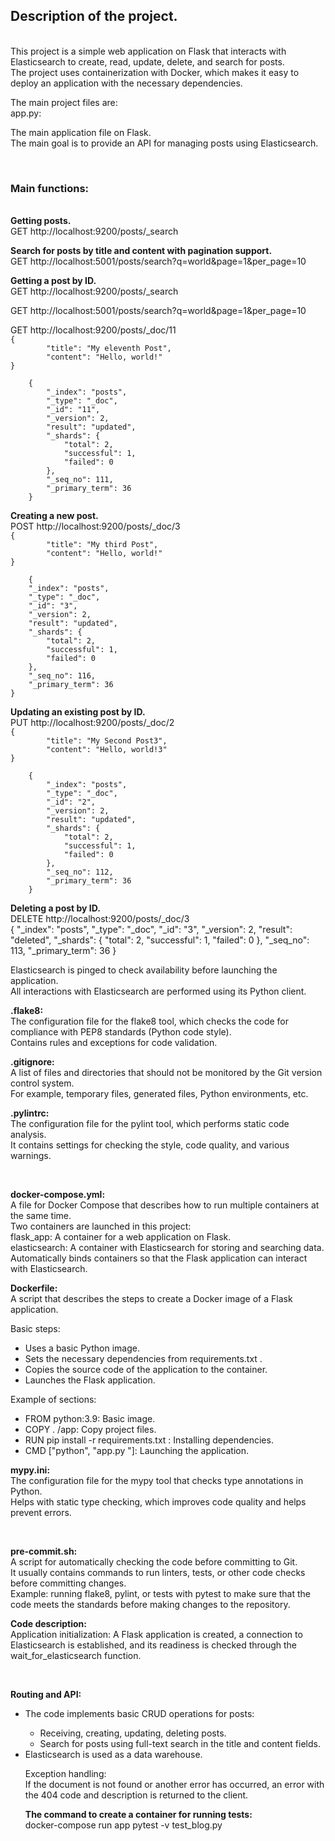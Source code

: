 <p><h2>Description of the project.</h2><br>
This project is a simple web application on Flask that interacts with Elasticsearch to create, read, update, delete, and search for posts.<br>
The project uses containerization with Docker, which makes it easy to deploy an application with the necessary dependencies.</p>

<p>The main project files are:<br>
app.py:</p>

<p>The main application file on Flask. <br>
The main goal is to provide an API for managing posts using Elasticsearch. <br></p>
<br>

<p><h3>Main functions:</h3> <br>
<strong>Getting posts.</strong> <br>
GET http://localhost:9200/posts/_search</p>

<p><strong>Search for posts by title and content with pagination support.</strong> <br>
GET http://localhost:5001/posts/search?q=world&page=1&per_page=10</p>

<p><strong>Getting a post by ID.</strong> <br>
GET http://localhost:9200/posts/_search</p>

<p>GET http://localhost:5001/posts/search?q=world&page=1&per_page=10</p>

</p>GET http://localhost:9200/posts/_doc/11 <br>
<code>{
        "title": "My eleventh Post",
        "content": "Hello, world!"
}</code>

        {
            "_index": "posts",
            "_type": "_doc",
            "_id": "11",
            "_version": 2,
            "result": "updated",
            "_shards": {
                "total": 2,
                "successful": 1,
                "failed": 0
            },
            "_seq_no": 111,
            "_primary_term": 36
        }
</p>
<p><strong>Creating a new post.</strong> <br>
POST http://localhost:9200/posts/_doc/3 <br>
<code>{
        "title": "My third Post",
        "content": "Hello, world!"
}</code>

        {
        "_index": "posts",
        "_type": "_doc",
        "_id": "3",
        "_version": 2,
        "result": "updated",
        "_shards": {
            "total": 2,
            "successful": 1,
            "failed": 0
        },
        "_seq_no": 116,
        "_primary_term": 36
    }
</p>
<p><strong>Updating an existing post by ID.</strong> <br>
PUT http://localhost:9200/posts/_doc/2 <br>
<code>{
        "title": "My Second Post3",
        "content": "Hello, world!3"
}</code>

        {
            "_index": "posts",
            "_type": "_doc",
            "_id": "2",
            "_version": 2,
            "result": "updated",
            "_shards": {
                "total": 2,
                "successful": 1,
                "failed": 0
            },
            "_seq_no": 112,
            "_primary_term": 36
        }
</p>
<p><strong>Deleting a post by ID.</strong> <br>
DELETE http://localhost:9200/posts/_doc/3 <br>
    {
        "_index": "posts",
        "_type": "_doc",
        "_id": "3",
        "_version": 2,
        "result": "deleted",
        "_shards": {
            "total": 2,
            "successful": 1,
            "failed": 0
        },
        "_seq_no": 113,
        "_primary_term": 36
    }
</p>
<p>Elasticsearch is pinged to check availability before launching the application. <br>
All interactions with Elasticsearch are performed using its Python client.</p>


<p><strong>.flake8: </strong><br>
The configuration file for the flake8 tool, which checks the code for compliance with PEP8 standards (Python code style). <br>
Contains rules and exceptions for code validation.</p>


<p><strong>.gitignore: </strong><br>
A list of files and directories that should not be monitored by the Git version control system. <br>
For example, temporary files, generated files, Python environments, etc.</p>


<p><strong>.pylintrc: </strong><br>
The configuration file for the pylint tool, which performs static code analysis. <br>
It contains settings for checking the style, code quality, and various warnings.</p> <br>


<p><strong>docker-compose.yml: </strong><br>
A file for Docker Compose that describes how to run multiple containers at the same time. <br>
Two containers are launched in this project: <br>
    flask_app: A container for a web application on Flask. <br>
    elasticsearch: A container with Elasticsearch for storing and searching data. <br>
Automatically binds containers so that the Flask application can interact with Elasticsearch.</p>


<p><strong>Dockerfile: </strong><br>
A script that describes the steps to create a Docker image of a Flask application. <br>
<p></p>Basic steps: <br>
    <ul>
        <li>Uses a basic Python image. <br></li>
        <li>Sets the necessary dependencies from requirements.txt . <br></li>
        <li>Copies the source code of the application to the container. <br></li>
        <li>Launches the Flask application. <br></li>
    </ul>
Example of sections: <br>
    <ul>
        <li>FROM python:3.9: Basic image. <br></li>
        <li>COPY . /app: Copy project files. <br></li>
        <li>RUN pip install -r requirements.txt : Installing dependencies. <br></li>
        <li>CMD ["python", "app.py "]: Launching the application. <br></p></li>
    </ul>
</p>


<p><strong>mypy.ini: </strong><br>
The configuration file for the mypy tool that checks type annotations in Python. <br>
Helps with static type checking, which improves code quality and helps prevent errors.</p> <br>


<p><strong>pre-commit.sh: </strong><br>
A script for automatically checking the code before committing to Git. <br>
It usually contains commands to run linters, tests, or other code checks before committing changes. <br>
Example: running flake8, pylint, or tests with pytest to make sure that the code meets the standards before making changes to the repository.</p>


<p><strong>Code description: </strong><br>
Application initialization: A Flask application is created, a connection to Elasticsearch is established, and its readiness is checked through the wait_for_elasticsearch function.</p> <br>
<p><strong>Routing and API: </strong><br>
    <ul>
        <li>The code implements basic CRUD operations for posts: <br></li>
            <ul>
                <li>Receiving, creating, updating, deleting posts. <br></li>
                <li>Search for posts using full-text search in the title and content fields. <br></li>
            </ul>
        <li>Elasticsearch is used as a data warehouse.</li>
    </li>
</p>
            
Exception handling:<br>
If the document is not found or another error has occurred, an error with the 404 code and description is returned to the client.


<p><strong>The command to create a container for running tests:</strong><br>
docker-compose run app pytest -v test_blog.py</p>

